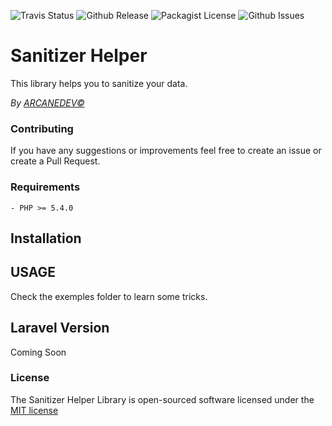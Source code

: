 ![Travis Status](http://img.shields.io/travis/ARCANEDEV/Sanitizer.svg?style=flat-square)
![Github Release](http://img.shields.io/github/release/ARCANEDEV/Sanitizer.svg?style=flat-square)
![Packagist License](http://img.shields.io/packagist/l/arcanedev/sanitizer.svg?style=flat-square)
![Github Issues](http://img.shields.io/github/issues/ARCANEDEV/Sanitizer.svg?style=flat-square)

Sanitizer Helper
==============
This library helps you to sanitize your data.

*By [ARCANEDEV&copy;](http://www.arcanedev.net/)*

### Contributing
If you have any suggestions or improvements feel free to create an issue or create a Pull Request.

### Requirements
    - PHP >= 5.4.0
    
## Installation


## USAGE

Check the exemples folder to learn some tricks.

## Laravel Version

Coming Soon

### License

The Sanitizer Helper Library is open-sourced software licensed under the [MIT license](http://opensource.org/licenses/MIT)
